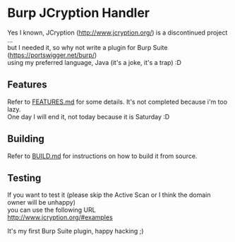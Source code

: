 # Burp JCryption Handler
Yes I known, JCryption (http://www.jcryption.org/) is a discontinued project ...
<br>
but I needed it, so why not write a plugin for Burp Suite (https://portswigger.net/burp/)
<br>
using my preferred language, Java (it's a joke, it's a trap) :D

## Features

Refer to [FEATURES.md](FEATURES.md) for some details. It's not completed because i'm too lazy.<br>
One day I will end it, not today because it is Saturday :D

## Building

Refer to [BUILD.md](BUILD.md) for instructions on how to build it from source.

## Testing

If you want to test it (please skip the Active Scan or I think the domain owner will be unhappy)
<br>
you can use the following URL
<br>
http://www.jcryption.org/#examples
<br>

It's my first Burp Suite plugin, happy hacking ;)

